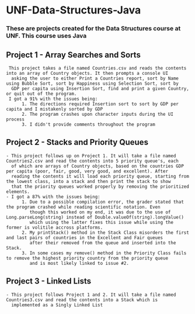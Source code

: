 # UNF-Data-Structures-Java
### These are projects created for the Data Structures course at UNF. This course uses Java

## Project 1 - Array Searches and Sorts
     This project takes a file named Countries.csv and reads the contents into an array of Country objects. It then prompts a console UI
      asking the user to either Print a Countries report, sort by Name using Bubble Sort, sort by Happiness using Selection Sort, sort by
      GDP per capita using Insertion Sort, find and print a given Country, or quit out of the program.
     I got a 91% with the issues being:
          1. The directions required Insertion sort to sort by GDP per capita and I mistakenly sorted by GDP
          2. The program crashes upon character inputs during the UI process
          3. I didn't provide comments throughout the program
    
## Project 2 - Stacks and Priority Queues
    - This project follows up on Project 1. It will take a file named Countries2.csv and read the contents into 5 priority queue's, each
      of which are arrays of Country objects, based on the countries GDP per capita (poor, fair, good, very good, and excellent). After
      reading the contents it will load each priority queue, starting from the lowest class, into a stack and then print the stack to show
      that the priority queues worked properly by removing the prioritized elements.
    - I got a 87% with the issues being:
          1. Due to a possible compilation error, the grader stated that the program crashed while reading scientific notation. Even
             though this worked on my end, it was due to the use of Long.parseLong(string) instead of Double.valueOf(string).longValue()
             which using the latter fixes this issue while using the former is volitile accross platforms.
          2. My printStack() method in the Stack Class misorders the first and last pairs of countries in the Excellent and Fair queues 
             after their removed from the queue and inserted into the Stack.
          3. In some cases my remove() method in the Priority Class fails to remove the highest priority country from the priority queue
             and is most likely linked to issue #2.
    
## Project 3 - Linked Lists
    - This project follows Project 1 and 2. It will take a file named Countries3.csv and read the contents into a Stack which is
      implemented as a Singly Linked List
    

